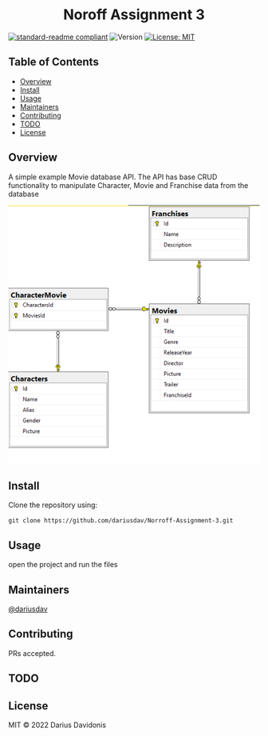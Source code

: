 <h1 align="center">Noroff Assignment 3</h1>
<p align="center">
<!-- Take a screenshot of the design of the server -->
</p>

[![standard-readme compliant](https://img.shields.io/badge/standard--readme-OK-green.svg?style=flat-square)](https://github.com/RichardLitt/standard-readme)
  <img alt="Version" src="https://img.shields.io/badge/version-0.1-blue.svg?cacheSeconds=2592000" />
  <a href="#" target="_blank">
    <img alt="License: MIT" src="https://img.shields.io/badge/License-MIT-yellow.svg" />
  </a>


## Table of Contents
-  [Overview](#Overview)
-  [Install](#install)
-  [Usage](#usage)
-  [Maintainers](#maintainers)
-  [Contributing](#contributing)
-  [TODO](#TODO)
-  [License](#license)

## Overview
A simple example Movie database API. The API has base CRUD functionality to manipulate Character, Movie and Franchise data from the database

<img src="https://github.com/dariusdav/Norroff-Assignment-3/blob/main/diagram.png" >

## Install

Clone the repository using:

```
git clone https://github.com/dariusdav/Norroff-Assignment-3.git
```

## Usage
 open the project and run the files


## Maintainers

[@dariusdav](https://github.com/dariusdav)

## Contributing

PRs accepted.

## TODO


## License

MIT © 2022  Darius Davidonis
